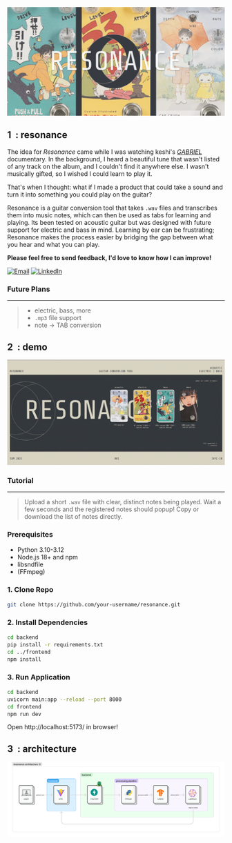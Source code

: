<img src=".github/assets/cover.png" alt="Cover" />

## 1&nbsp;&nbsp;: resonance
The idea for *Resonance* came while I was watching keshi's [*GABRIEL*](https://www.youtube.com/watch?v=Gt_x9ifcWpM) documentary. In the background, I heard a beautiful tune that wasn't listed of any track on the album, and I couldn't find it anywhere else. I wasn't musically gifted, so I wished I could learn to play it.

That's when I thought: what if I made a product that could take a sound and turn it into something you could play on the guitar?

Resonance is a guitar conversion tool that takes `.wav` files and transcribes them into music notes, which can then be used as tabs for learning and playing. Its been tested on acoustic guitar but was designed with future support for electric and bass in mind. Learning by ear can be frustrating; Resonance makes the process easier by bridging the gap between what you hear and what you can play.

**Please feel free to send feedback, I'd love to know how I can improve!**

[![Email](https://img.shields.io/badge/Email-jayc10%40uci.edu-373B41?style=for-the-badge&labelColor=000000&logo=gmail&logoColor=white)](mailto:jayc10@uci.edu) [![LinkedIn](https://img.shields.io/badge/linkedin-Jay%20Chan-DDD7C5?style=for-the-badge&labelColor=000000)](https://www.linkedin.com/in/jayc10/)

### Future Plans

<hr>

> - electric, bass, more  
> - `.mp3` file support  
> - note → TAB conversion

## 2&nbsp;&nbsp;: demo
<img src=".github/assets/demo.gif" alt="Demo" />

### Tutorial

<hr>

> Upload a short `.wav` file with clear, distinct notes being played. Wait a few seconds and the registered notes should popup! Copy or download the list of notes directly.

### Prerequisites
- Python 3.10-3.12
- Node.js 18+ and npm
- libsndfile
- (FFmpeg)

### 1. Clone Repo
```bash
git clone https://github.com/your-username/resonance.git
```
### 2. Install Dependencies
```bash
cd backend
pip install -r requirements.txt
cd ../frontend
npm install
```
### 3. Run Application
```bash
cd backend
uvicorn main:app --reload --port 8000
cd frontend
npm run dev
```

Open http://localhost:5173/ in browser!
## 3&nbsp;&nbsp;: architecture

<img src=".github/assets/architecture.png" alt="Architecture" />
